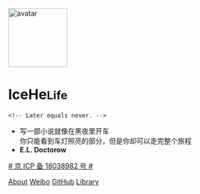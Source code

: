 <!-- Referfence : https://docsify.js.org/#/cover -->

<img src="https://cdn.icehe.xyz/_docsify/avatar-400.png" alt="avatar"  width="120px"/>

# IceHe<small>Life</small>

```
<!-- Later equals never. -->
```

<!-- Done is better than perfect. -->

<!-- - Wiki：Never memorize something that you can look up. -->
<!-- - **Albert Einstein** -->

- 写一部小说就像在黑夜里开车<br/>你只能看到车灯照亮的部分，但是你却可以走完整个旅程
- **E.L. Doctorow**

<span class="token comment">[# 京 ICP 备 18038982 号 #](https://beian.miit.gov.cn/)</span>

<!-- - 没有收到新的工作任务，胡乱地工作着、学习着， -->
<!-- - 找不到人生方向，不知道该做什么。 -->
<!-- - 及时行乐？或许只要稍微有点快感的刺激就能凑和地活下去。 -->
<!-- - 做出的选择和行动，就像是受到刺激后的应激反应， -->
<!-- - 毫无意义，了无生趣。 -->
<!-- - 像是沉眠在永恒的噩梦中，无法醒来。 -->

<!-- - 寓意着「远大志向」的名字「志远」 -->
<!-- - 对我而言，就是一个莫大的讽刺。 -->
<!-- - 好想拥有一个衷心的梦想… -->
<!-- - 不再像行尸走肉一样活着。 -->

<!-- - 记于 2019 年 1 月 12 日。 -->

<!-- [Weibo](https://weibo.com/icedes) -->
<!-- [Library](/README) -->

<a href="#/life/bio">About</a> <a href="https://weibo.com/icedes" target="_blank" rel="noopener">Weibo</a> <a href="https://github.com/IceHe" target="_blank" rel="noopener">GitHub</a> <a href="#/README">Library</a>

<!-- [🏄 Weibo](https://weibo.com/icedes) -->
<!-- [🎯 About](/life/bio.md) -->
<!-- [📚 Library](/README) -->
